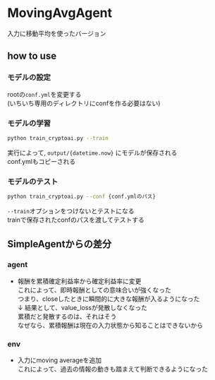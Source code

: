 # MovingAvgAgent
入力に移動平均を使ったバージョン

## how to use
### モデルの設定
rootの`conf.yml`を変更する  
(いちいち専用のディレクトリにconfを作る必要はない)  

### モデルの学習
```bash
python train_cryptoai.py --train
```
実行によって, `output/{datetime.now}` にモデルが保存される  
conf.ymlもコピーされる  

### モデルのテスト
```bash
python train_cryptoai.py --conf {conf.ymlのパス}
```
`--train`オプションをつけないとテストになる  
trainで保存されたconfのパスを渡してテストする  

## SimpleAgentからの差分
### agent
- 報酬を累積確定利益率から確定利益率に変更  
  これによって、即時報酬としての意味合いが強くなった  
  つまり、closeしたときに瞬間的に大きな報酬が入るようになった  
  ↓
  結果として、value_lossが発散しなくなった  
  累積だと発散するのは、それはそう  
  なぜなら、累積報酬は現在の入力状態から知ることはできないから  
   

### env
- 入力にmoving averageを追加  
  これによって、過去の情報の動きも踏まえて判断できるようになった  
